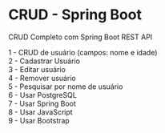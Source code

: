 # CRUD - Spring Boot
<p>CRUD Completo com Spring Boot REST API</p>
<p>
  1 - CRUD de usuário (campos: nome e idade)<br />
  2 - Cadastrar Usuário<br />
  3 - Editar usuário<br />
  4 - Remover usuário<br />
  5 - Pesquisar por nome de usuário<br />
  6 - Usar PostgreSQL<br />
  7 - Usar Spring Boot<br />
  8 - Usar JavaScript<br />
  9 - Usar Bootstrap<br />
</p>
